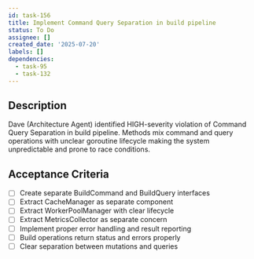 ```yaml
---
id: task-156
title: Implement Command Query Separation in build pipeline
status: To Do
assignee: []
created_date: '2025-07-20'
labels: []
dependencies:
  - task-95
  - task-132
---
```


## Description

Dave (Architecture Agent) identified HIGH-severity violation of Command Query Separation in build pipeline. Methods mix command and query operations with unclear goroutine lifecycle making the system unpredictable and prone to race conditions.

## Acceptance Criteria

- [ ] Create separate BuildCommand and BuildQuery interfaces
- [ ] Extract CacheManager as separate component
- [ ] Extract WorkerPoolManager with clear lifecycle
- [ ] Extract MetricsCollector as separate concern
- [ ] Implement proper error handling and result reporting
- [ ] Build operations return status and errors properly
- [ ] Clear separation between mutations and queries
